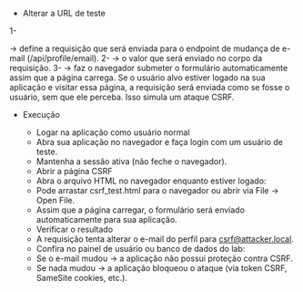 * Alterar a URL de teste 
 
 1- <form> → define a requisição que será enviada para o endpoint de mudança de e-mail (/api/profile/email).
 2- <input type="hidden" name="email" value="csrf@attacker.local"> → o valor que será enviado no corpo da requisição.
 3- <body onload="document.forms[0].submit()"> → faz o navegador submeter o formulário automaticamente assim que a página carrega.
 Se o usuário alvo estiver logado na sua aplicação e visitar essa página, a requisição será enviada como se fosse o usuário, sem que ele perceba. Isso simula um ataque CSRF.

* Execução

    * Logar na aplicação como usuário normal

    - Abra sua aplicação no navegador e faça login com um usuário de teste.
    - Mantenha a sessão ativa (não feche o navegador).

    * Abrir a página CSRF

    - Abra o arquivo HTML no navegador enquanto estiver logado:
    - Pode arrastar csrf_test.html para o navegador ou abrir via File → Open File.
    - Assim que a página carregar, o formulário será enviado automaticamente para sua aplicação.

    * Verificar o resultado

    - A requisição tenta alterar o e-mail do perfil para csrf@attacker.local.
    - Confira no painel de usuário ou banco de dados do lab:
    - Se o e-mail mudou → a aplicação não possui proteção contra CSRF.
    - Se nada mudou → a aplicação bloqueou o ataque (via token CSRF, SameSite cookies, etc.).